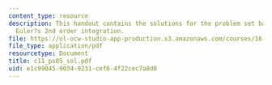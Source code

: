 ```yaml
---
content_type: resource
description: This handout contains the solutions for the problem set based on the
  Euler?s 2nd order integration.
file: https://ol-ocw-studio-app-production.s3.amazonaws.com/courses/16-01-unified-engineering-i-ii-iii-iv-fall-2005-spring-2006/e1c9904590349231cef64f22cec7a8d0_c11_ps05_sol.pdf
file_type: application/pdf
resourcetype: Document
title: c11_ps05_sol.pdf
uid: e1c99045-9034-9231-cef6-4f22cec7a8d0
---
```

